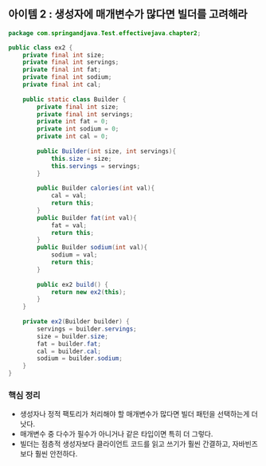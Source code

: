 ## 아이템 2 : 생성자에 매개변수가 많다면 빌더를 고려해라 

```java
package com.springandjava.Test.effectivejava.chapter2;

public class ex2 {
	private final int size;
	private final int servings;
	private final int fat;
	private final int sodium;
	private final int cal;
	
	public static class Builder {
		private final int size;
		private final int servings;
		private int fat = 0;
		private int sodium = 0;
		private int cal = 0;
		
		public Builder(int size, int servings){
			this.size = size;
			this.servings = servings;
		}
		
		public Builder calories(int val){
			cal = val;
			return this;
		}
		public Builder fat(int val){
			fat = val;
			return this;
		}
		public Builder sodium(int val){
			sodium = val;
			return this;
		}
		
		public ex2 build() {
			return new ex2(this);
		}
	}
	
	private ex2(Builder builder) {
		servings = builder.servings;
		size = builder.size;
		fat = builder.fat;
		cal = builder.cal;
		sodium = builder.sodium;
	}
}
```

### 핵심 정리 

- 생성자나 정적 팩토리가 처리해야 할 매개변수가 많다면 빌더 패턴을 선택하는게 더 낫다. 
- 매개변수 중 다수가 필수가 아니거나 같은 타입이면 특히 더 그렇다. 
- 빌더는 점층적 생성자보다 클라이언트 코드를 읽고 쓰기가 훨씬 간결하고, 자바빈즈보다 훨씬 안전하다. 

